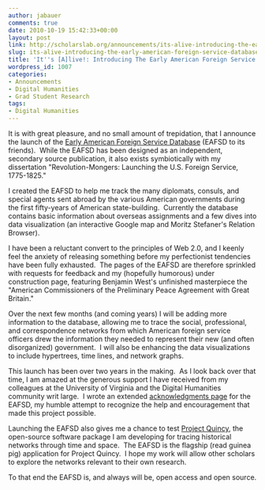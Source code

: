 ```yaml
---
author: jabauer
comments: true
date: 2010-10-19 15:42:33+00:00
layout: post
link: http://scholarslab.org/announcements/its-alive-introducing-the-early-american-foreign-service-database/
slug: its-alive-introducing-the-early-american-foreign-service-database
title: 'It''s [A]live!: Introducing The Early American Foreign Service Database'
wordpress_id: 1007
categories:
- Announcements
- Digital Humanities
- Grad Student Research
tags:
- Digital Humanities
---
```


It is with great pleasure, and no small amount of trepidation, that I announce the launch of the [Early American Foreign Service Database](http://www.eafsd.org) (EAFSD to its friends).  While the EAFSD has been designed as an independent, secondary source publication, it also exists symbiotically with my dissertation "Revolution-Mongers: Launching the U.S. Foreign Service, 1775-1825."

I created the EAFSD to help me track the many diplomats, consuls, and special agents sent abroad by the various American governments during the first fifty-years of American state-building.  Currently the database contains basic information about overseas assignments and a few dives into data visualization (an interactive Google map and Moritz Stefaner's Relation Browser).

I have been a reluctant convert to the principles of Web 2.0, and I keenly feel the anxiety of releasing something before my perfectionist tendencies have been fully exhausted.  The pages of the EAFSD are therefore sprinkled with requests for feedback and my (hopefully humorous) under construction page, featuring Benjamin West's unfinished masterpiece the "American Commissioners of the Preliminary Peace Agreement with Great Britain."

Over the next few months (and coming years) I will be adding more information to the database, allowing me to trace the social, professional, and correspondence networks from which American foreign service officers drew the information they needed to represent their new (and often disorganized) government.  I will also be enhancing the data visualizations to include hypertrees, time lines, and network graphs.

This launch has been over two years in the making.  As I look back over that time, I am amazed at the generous support I have received from my colleagues at the University of Virginia and the Digital Humanities community writ large.  I wrote an extended [acknowledgments page](http://www.eafsd.org/acknowledgements) for the EAFSD, my humble attempt to recognize the help and encouragement that made this project possible.

Launching the EAFSD also gives me a chance to test [Project Quincy](http://projectquincy.rubyforge.org), the open-source software package I am developing for tracing historical networks through time and space.  The EAFSD is the flagship (read guinea pig) application for Project Quincy.  I hope my work will allow other scholars to explore the networks relevant to their own research.

To that end the EAFSD is, and always will be, open access and open source.
